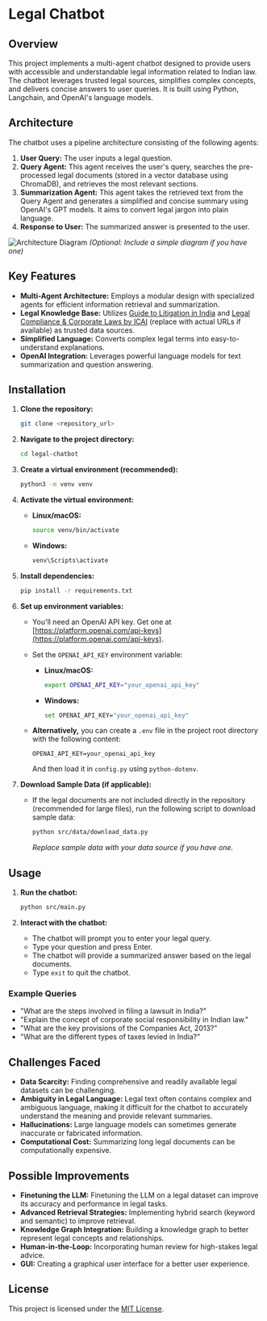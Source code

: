 # Legal Chatbot

## Overview

This project implements a multi-agent chatbot designed to provide users with accessible and understandable legal information related to Indian law. The chatbot leverages trusted legal sources, simplifies complex concepts, and delivers concise answers to user queries. It is built using Python, Langchain, and OpenAI's language models.

## Architecture

The chatbot uses a pipeline architecture consisting of the following agents:

1.  **User Query:** The user inputs a legal question.
2.  **Query Agent:** This agent receives the user's query, searches the pre-processed legal documents (stored in a vector database using ChromaDB), and retrieves the most relevant sections.
3.  **Summarization Agent:** This agent takes the retrieved text from the Query Agent and generates a simplified and concise summary using OpenAI's GPT models.  It aims to convert legal jargon into plain language.
4.  **Response to User:** The summarized answer is presented to the user.

![Architecture Diagram](docs/architecture.png)  *(Optional:  Include a simple diagram if you have one)*

## Key Features

*   **Multi-Agent Architecture:** Employs a modular design with specialized agents for efficient information retrieval and summarization.
*   **Legal Knowledge Base:**  Utilizes [Guide to Litigation in India](https://example.com/guide_to_litigation) and [Legal Compliance & Corporate Laws by ICAI](https://example.com/corporate_laws) (replace with actual URLs if available) as trusted data sources.
*   **Simplified Language:** Converts complex legal terms into easy-to-understand explanations.
*   **OpenAI Integration:** Leverages powerful language models for text summarization and question answering.

## Installation

1.  **Clone the repository:**
    ```bash
    git clone <repository_url>
    ```

2.  **Navigate to the project directory:**
    ```bash
    cd legal-chatbot
    ```

3.  **Create a virtual environment (recommended):**
    ```bash
    python3 -m venv venv
    ```

4.  **Activate the virtual environment:**
    *   **Linux/macOS:**
        ```bash
        source venv/bin/activate
        ```
    *   **Windows:**
        ```bash
        venv\Scripts\activate
        ```

5.  **Install dependencies:**
    ```bash
    pip install -r requirements.txt
    ```

6.  **Set up environment variables:**

    *   You'll need an OpenAI API key.  Get one at [https://platform.openai.com/api-keys](https://platform.openai.com/api-keys).
    *   Set the `OPENAI_API_KEY` environment variable:

        *   **Linux/macOS:**
            ```bash
            export OPENAI_API_KEY="your_openai_api_key"
            ```
        *   **Windows:**
            ```bash
            set OPENAI_API_KEY="your_openai_api_key"
            ```

    *   **Alternatively,** you can create a `.env` file in the project root directory with the following content:

        ```
        OPENAI_API_KEY=your_openai_api_key
        ```
        And then load it in `config.py` using `python-dotenv`.

7. **Download Sample Data (if applicable):**
    * If the legal documents are not included directly in the repository (recommended for large files), run the following script to download sample data:
        ```bash
        python src/data/download_data.py
        ```
        *Replace sample data with your data source if you have one.*

## Usage

1.  **Run the chatbot:**
    ```bash
    python src/main.py
    ```

2.  **Interact with the chatbot:**
    *   The chatbot will prompt you to enter your legal query.
    *   Type your question and press Enter.
    *   The chatbot will provide a summarized answer based on the legal documents.
    *   Type `exit` to quit the chatbot.

### Example Queries

*   "What are the steps involved in filing a lawsuit in India?"
*   "Explain the concept of corporate social responsibility in Indian law."
*   "What are the key provisions of the Companies Act, 2013?"
*   "What are the different types of taxes levied in India?"

## Challenges Faced

*   **Data Scarcity:**  Finding comprehensive and readily available legal datasets can be challenging.
*   **Ambiguity in Legal Language:** Legal text often contains complex and ambiguous language, making it difficult for the chatbot to accurately understand the meaning and provide relevant summaries.
*   **Hallucinations:**  Large language models can sometimes generate inaccurate or fabricated information.
*   **Computational Cost:** Summarizing long legal documents can be computationally expensive.

## Possible Improvements

*   **Finetuning the LLM:** Finetuning the LLM on a legal dataset can improve its accuracy and performance in legal tasks.
*   **Advanced Retrieval Strategies:** Implementing hybrid search (keyword and semantic) to improve retrieval.
*   **Knowledge Graph Integration:**  Building a knowledge graph to better represent legal concepts and relationships.
*   **Human-in-the-Loop:** Incorporating human review for high-stakes legal advice.
*   **GUI:** Creating a graphical user interface for a better user experience.

## License

This project is licensed under the [MIT License](LICENSE).
